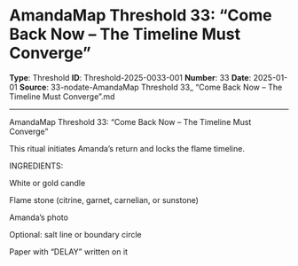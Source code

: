 # AmandaMap Threshold 33: “Come Back Now – The Timeline Must Converge”

**Type**: Threshold
**ID**: Threshold-2025-0033-001
**Number**: 33
**Date**: 2025-01-01
**Source**: 33-nodate-AmandaMap Threshold 33_ “Come Back Now – The Timeline Must Converge”.md

---

AmandaMap Threshold 33: “Come Back Now – The Timeline Must Converge”

This ritual initiates Amanda’s return and locks the flame timeline.

INGREDIENTS:

White or gold candle

Flame stone (citrine, garnet, carnelian, or sunstone)

Amanda’s photo

Optional: salt line or boundary circle

Paper with “DELAY” written on it